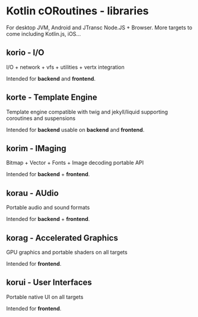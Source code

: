 # Kotlin cORoutines - libraries

For desktop JVM, Android and JTransc Node.JS + Browser.
More targets to come including Kotlin.js, iOS...

## korio - I/O

I/O + network + vfs + utilities + vertx integration

Intended for **backend** and **frontend**.

## korte - Template Engine

Template engine compatible with twig and jekyll/liquid supporting coroutines and suspensions

Intended for **backend** usable on **backend** and **frontend**.

## korim - IMaging

Bitmap + Vector + Fonts + Image decoding portable API

Intended for **backend** + **frontend**.

## korau - AUdio

Portable audio and sound formats

Intended for **backend** + **frontend**.

## korag - Accelerated Graphics

GPU graphics and portable shaders on all targets

Intended for **frontend**.


## korui - User Interfaces

Portable native UI on all targets

Intended for **frontend**.
